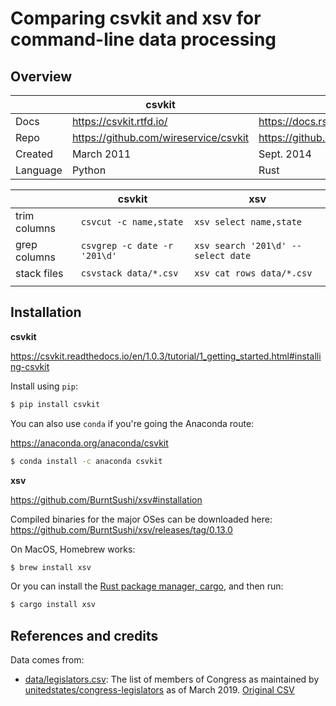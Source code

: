 # Comparing csvkit and xsv for command-line data processing


## Overview

|          |                 csvkit                |                xsv                |
|----------|---------------------------------------|-----------------------------------|
| Docs     | https://csvkit.rtfd.io/               | https://docs.rs/crate/xsv         |
| Repo     | https://github.com/wireservice/csvkit | https://github.com/BurntSushi/xsv |
| Created  | March 2011                            | Sept. 2014                        |
| Language | Python                                | Rust                              |


|              |            csvkit            |                 xsv                 |
|--------------|------------------------------|-------------------------------------|
| trim columns | `csvcut -c name,state`       | `xsv select name,state`             |
| grep columns | `csvgrep -c date -r '201\d'` | `xsv search '201\d' --select date ` |
| stack files  | `csvstack data/*.csv`        | `xsv cat rows data/*.csv`           |
|              |                              |                                     |

## Installation


**csvkit**

https://csvkit.readthedocs.io/en/1.0.3/tutorial/1_getting_started.html#installing-csvkit

Install using `pip`:

```sh
$ pip install csvkit
```

You can also use `conda` if you're going the Anaconda route:

https://anaconda.org/anaconda/csvkit

```sh
$ conda install -c anaconda csvkit 
```


**xsv**

https://github.com/BurntSushi/xsv#installation

Compiled binaries for the major OSes can be downloaded here: https://github.com/BurntSushi/xsv/releases/tag/0.13.0

On MacOS, Homebrew works:

```sh
$ brew install xsv
```

Or you can install the [Rust package manager, cargo](https://doc.rust-lang.org/cargo/getting-started/installation.html), and then run:

```sh
$ cargo install xsv
```



## References and credits

Data comes from:

- [data/legislators.csv](data/current-legislators.csv): The list of members of Congress as maintained by [unitedstates/congress-legislators](https://github.com/unitedstates/congress-legislators) as of March 2019. [Original CSV](https://theunitedstates.io/congress-legislators/legislators-current.csv)

